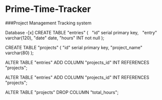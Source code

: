 # Prime-Time-Tracker

###Project Management Tracking system

Database
-[x]
  CREATE TABLE "entries" (
  "id" serial primary key,
  "entry" varchar(120),
  "date" date,
  "hours" INT not null
);

  CREATE TABLE "projects" (
  "id" serial primary key,
  "project_name" varchar(80)
);

ALTER TABLE "entries" ADD COLUMN "projects_id" INT REFERENCES "projects";

ALTER TABLE "entries" ADD COLUMN "projects_id" INT REFERENCES "projects";

ALTER TABLE "projects" DROP COLUMN "total_hours";

